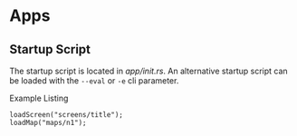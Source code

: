 # Apps
## Startup Script
The startup script is located in *app/init.rs*. An alternative startup script can be loaded with the ```--eval``` or ```-e``` cli parameter.

Example Listing
```
loadScreen("screens/title");
loadMap("maps/n1");
```
